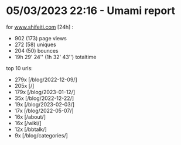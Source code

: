 # 05/03/2023 22:16 - Umami report
for www.shifeiti.com [24h] :

 - 902 (173) page views
 - 272 (58) uniques
 - 204 (50) bounces
 - 19h 29' 24'' (1h 32' 43'') totaltime


top 10 urls:
 - 279x [/blog/2022-12-09/]
 - 205x [/]
 - 179x [/blog/2023-01-12/]
 - 35x [/blog/2022-12-22/]
 - 19x [/blog/2023-02-03/]
 - 17x [/blog/2022-05-07/]
 - 16x [/about/]
 - 16x [/wiki/]
 - 12x [/bbtalk/]
 - 9x [/blog/categories/]


